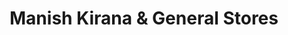 ---
title: "Manish Kirana & General Stores"
url: /amaravati/manish-kirana-und-general-stores/
shop: Allgemein
---